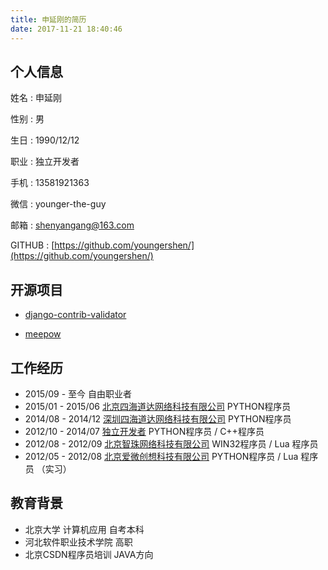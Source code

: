 ```yaml
---
title: 申延刚的简历
date: 2017-11-21 18:40:46
---
```


## 个人信息

姓名 : 申延刚

性别 : 男

生日 : 1990/12/12

职业 : 独立开发者

手机 : 13581921363

微信 : younger-the-guy

邮箱 : shenyangang@163.com

GITHUB : [https://github.com/youngershen/](https://github.com/youngershen/)


## 开源项目

- [django-contrib-validator](https://github.com/django-fans/django-contrib-validator)

- [meepow](https://github.com/django-fans/meepow)

## 工作经历

- 2015/09 - 至今 自由职业者
- 2015/01 - 2015/06 [北京四海道达网络科技有限公司](http://www.acttao.com) PYTHON程序员
- 2014/08 - 2014/12 [深圳四海道达网络科技有限公司](http://www.acttao.com) PYTHON程序员
- 2012/10 - 2014/07 [独立开发者](https://youngershen.github.io) PYTHON程序员 / C++程序员
- 2012/08 - 2012/09 [北京智珠网络科技有限公司](http://www.178.com) WIN32程序员 / Lua 程序员
- 2012/05 - 2012/08 [北京爱微创想科技有限公司](http://appwill.com/) PYTHON程序员 / Lua 程序员 （实习）

## 教育背景

- 北京大学 计算机应用 自考本科
- 河北软件职业技术学院 高职
- 北京CSDN程序员培训 JAVA方向